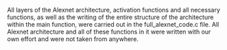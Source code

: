All layers of the Alexnet architecture, activation functions and all necessary functions, as well as the writing of the entire structure of the architecture within the main function, were carried out in the full_alexnet_code.c file. All Alexnet architecture and all of these functions in it were written with our own effort and were not taken from anywhere.
